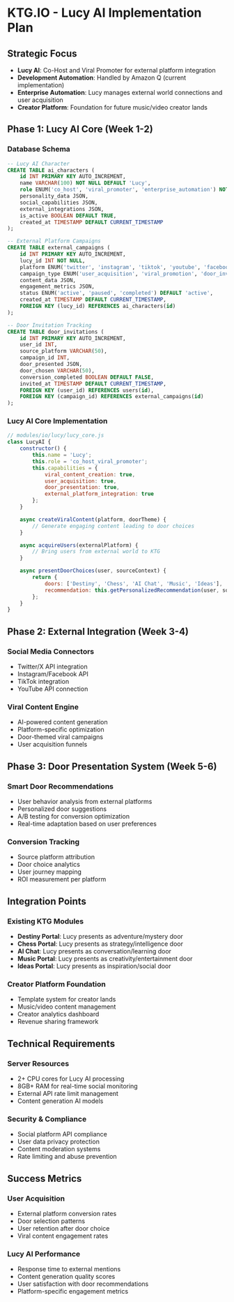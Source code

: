 # KTG.IO - Lucy AI Implementation Plan

## Strategic Focus
- **Lucy AI**: Co-Host and Viral Promoter for external platform integration
- **Development Automation**: Handled by Amazon Q (current implementation)
- **Enterprise Automation**: Lucy manages external world connections and user acquisition
- **Creator Platform**: Foundation for future music/video creator lands

## Phase 1: Lucy AI Core (Week 1-2)

### Database Schema
```sql
-- Lucy AI Character
CREATE TABLE ai_characters (
    id INT PRIMARY KEY AUTO_INCREMENT,
    name VARCHAR(100) NOT NULL DEFAULT 'Lucy',
    role ENUM('co_host', 'viral_promoter', 'enterprise_automation') NOT NULL,
    personality_data JSON,
    social_capabilities JSON,
    external_integrations JSON,
    is_active BOOLEAN DEFAULT TRUE,
    created_at TIMESTAMP DEFAULT CURRENT_TIMESTAMP
);

-- External Platform Campaigns
CREATE TABLE external_campaigns (
    id INT PRIMARY KEY AUTO_INCREMENT,
    lucy_id INT NOT NULL,
    platform ENUM('twitter', 'instagram', 'tiktok', 'youtube', 'facebook', 'linkedin') NOT NULL,
    campaign_type ENUM('user_acquisition', 'viral_promotion', 'door_invitation') NOT NULL,
    content_data JSON,
    engagement_metrics JSON,
    status ENUM('active', 'paused', 'completed') DEFAULT 'active',
    created_at TIMESTAMP DEFAULT CURRENT_TIMESTAMP,
    FOREIGN KEY (lucy_id) REFERENCES ai_characters(id)
);

-- Door Invitation Tracking
CREATE TABLE door_invitations (
    id INT PRIMARY KEY AUTO_INCREMENT,
    user_id INT,
    source_platform VARCHAR(50),
    campaign_id INT,
    door_presented JSON,
    door_chosen VARCHAR(50),
    conversion_completed BOOLEAN DEFAULT FALSE,
    invited_at TIMESTAMP DEFAULT CURRENT_TIMESTAMP,
    FOREIGN KEY (user_id) REFERENCES users(id),
    FOREIGN KEY (campaign_id) REFERENCES external_campaigns(id)
);
```

### Lucy AI Core Implementation
```javascript
// modules/io/lucy/lucy_core.js
class LucyAI {
    constructor() {
        this.name = 'Lucy';
        this.role = 'co_host_viral_promoter';
        this.capabilities = {
            viral_content_creation: true,
            user_acquisition: true,
            door_presentation: true,
            external_platform_integration: true
        };
    }

    async createViralContent(platform, doorTheme) {
        // Generate engaging content leading to door choices
    }

    async acquireUsers(externalPlatform) {
        // Bring users from external world to KTG
    }

    async presentDoorChoices(user, sourceContext) {
        return {
            doors: ['Destiny', 'Chess', 'AI Chat', 'Music', 'Ideas'],
            recommendation: this.getPersonalizedRecommendation(user, sourceContext)
        };
    }
}
```

## Phase 2: External Integration (Week 3-4)

### Social Media Connectors
- Twitter/X API integration
- Instagram/Facebook API
- TikTok integration
- YouTube API connection

### Viral Content Engine
- AI-powered content generation
- Platform-specific optimization
- Door-themed viral campaigns
- User acquisition funnels

## Phase 3: Door Presentation System (Week 5-6)

### Smart Door Recommendations
- User behavior analysis from external platforms
- Personalized door suggestions
- A/B testing for conversion optimization
- Real-time adaptation based on user preferences

### Conversion Tracking
- Source platform attribution
- Door choice analytics
- User journey mapping
- ROI measurement per platform

## Integration Points

### Existing KTG Modules
- **Destiny Portal**: Lucy presents as adventure/mystery door
- **Chess Portal**: Lucy presents as strategy/intelligence door  
- **AI Chat**: Lucy presents as conversation/learning door
- **Music Portal**: Lucy presents as creativity/entertainment door
- **Ideas Portal**: Lucy presents as inspiration/social door

### Creator Platform Foundation
- Template system for creator lands
- Music/video content management
- Creator analytics dashboard
- Revenue sharing framework

## Technical Requirements

### Server Resources
- 2+ CPU cores for Lucy AI processing
- 8GB+ RAM for real-time social monitoring
- External API rate limit management
- Content generation AI models

### Security & Compliance
- Social platform API compliance
- User data privacy protection
- Content moderation systems
- Rate limiting and abuse prevention

## Success Metrics

### User Acquisition
- External platform conversion rates
- Door selection patterns
- User retention after door choice
- Viral content engagement rates

### Lucy AI Performance
- Response time to external mentions
- Content generation quality scores
- User satisfaction with door recommendations
- Platform-specific engagement metrics